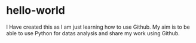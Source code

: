 # hello-world

I Have created this as I am just learning how to use Github.
My aim is to be able to use Python for datas analysis and share my work using Github.
